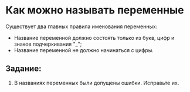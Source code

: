 # Как можно называть переменные

Существует два главных правила именования переменных:
- Название переменной должно состоять только из букв, цифр и знаков подчеркивания "_";
- Название переменной не должно начинаться с цифры.

## Задание:
1. В названиях переменных были допущены ошибки. Исправьте их.

